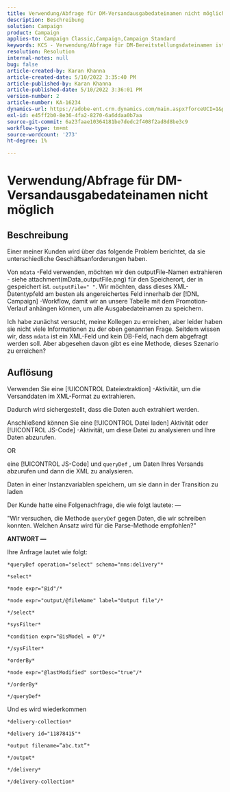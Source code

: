```yaml
---
title: Verwendung/Abfrage für DM-Versandausgabedateinamen nicht möglich
description: Beschreibung
solution: Campaign
product: Campaign
applies-to: Campaign Classic,Campaign,Campaign Standard
keywords: KCS - Verwendung/Abfrage für DM-Bereitstellungsdateinamen ist nicht möglich
resolution: Resolution
internal-notes: null
bug: false
article-created-by: Karan Khanna
article-created-date: 5/10/2022 3:35:40 PM
article-published-by: Karan Khanna
article-published-date: 5/10/2022 3:36:01 PM
version-number: 2
article-number: KA-16234
dynamics-url: https://adobe-ent.crm.dynamics.com/main.aspx?forceUCI=1&pagetype=entityrecord&etn=knowledgearticle&id=43c42ad4-76d0-ec11-a7b5-00224809c556
exl-id: e45ff2b0-8e36-4fa2-8270-6a6ddaa0b7aa
source-git-commit: 6a23faae10364181be7dedc2f408f2ad8d8be3c9
workflow-type: tm+mt
source-wordcount: '273'
ht-degree: 1%

---
```


# Verwendung/Abfrage für DM-Versandausgabedateinamen nicht möglich

## Beschreibung


Einer meiner Kunden wird über das folgende Problem berichtet, da sie unterschiedliche Geschäftsanforderungen haben.

Von `mdata` -Feld verwenden, möchten wir den outputFile-Namen extrahieren - siehe attachment(mData_outputFile.png) für den Speicherort, der in gespeichert ist. `outputFile=" "`. Wir möchten, dass dieses XML-Datentypfeld am besten als angereichertes Feld innerhalb der [!DNL Campaign] -Workflow, damit wir an unsere Tabelle mit dem Promotion-Verlauf anhängen können, um alle Ausgabedateinamen zu speichern.

Ich habe zunächst versucht, meine Kollegen zu erreichen, aber leider haben sie nicht viele Informationen zu der oben genannten Frage. Seitdem wissen wir, dass `mdata` ist ein XML-Feld und kein DB-Feld, nach dem abgefragt werden soll. Aber abgesehen davon gibt es eine Methode, dieses Szenario zu erreichen?


## Auflösung


Verwenden Sie eine [!UICONTROL Dateiextraktion] -Aktivität, um die Versanddaten im XML-Format zu extrahieren.



Dadurch wird sichergestellt, dass die Daten auch extrahiert werden.



Anschließend können Sie eine [!UICONTROL Datei laden] Aktivität oder [!UICONTROL JS-Code] -Aktivität, um diese Datei zu analysieren und Ihre Daten abzurufen.



OR



eine [!UICONTROL JS-Code] und `queryDef` , um Daten Ihres Versands abzurufen und dann die XML zu analysieren.



Daten in einer Instanzvariablen speichern, um sie dann in der Transition zu laden





Der Kunde hatte eine Folgenachfrage, die wie folgt lautete: —

&quot;Wir versuchen, die Methode `queryDef` gegen Daten, die wir schreiben konnten. Welchen Ansatz wird für die Parse-Methode empfohlen?&quot;



<b>ANTWORT —</b>

Ihre Anfrage lautet wie folgt:


```
*queryDef operation="select" schema="nms:delivery"*

*select*

*node expr="@id"/*

*node expr="output/@fileName" label="Output file"/*

*/select*

*sysFilter*

*condition expr="@isModel = 0"/*

*/sysFilter*

*orderBy*

*node expr="@lastModified" sortDesc="true"/*

*/orderBy*

*/queryDef*
```


Und es wird wiederkommen

```
*delivery-collection*

*delivery id="11878415"*

*output filename=”abc.txt”*

*/output*

*/delivery*

*/delivery-collection*
```
